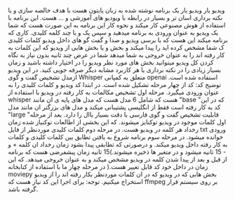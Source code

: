ویدیو یار
ویدیو یار یک برنامه نوشته شده به زبان پایتون هست با هدف خالصه سازی و یا نکته برداری اسان تر و بسیار در رابطه
با ویودیو های آموزشی و ... هست.
این برنامه با استفاده از هوش مصنوعی کار میکند و نحوه کار این برنامه به این صورت هست که شما یک ویدیو به
عنوان ورودی به برنامه میدهید و سپس یک و یا چند کلمه کلیدی. کاری که برنامه میکند این هست که با برسی ویدیو و
صدا و گفت گو های داخل ویدیو کلمات کلیدی ک شما مشخص کرده اید را پیدا میکند و بخش و یا بخش هایی از ویدیو که
این کلمات به کار رفته اند را به عنوان خروجی به شما میدهد شما در عرض چند ثانیه بدون نیاز به نگاه کردن کل ویدیو
میتوانید بخش های مورد نظر ویدیو را در اختیار داشته باشید و زمان بسیار زیادی را در نکته برداری یا هر کاربرد
مشابه دیگر صرفه جویی کنید.
در این ویدیو ازمدل تشخیص گفت و گوی Whisper متعلق به کمپانی openai استفاده شده است.
توضیح کد:
کد از چهار مرحله تشکیل شده است.
در ابتدا کد ویدیو و کلمات کلیدی را به عنوان ورودی میگیرد.
مرحله اول تشخیص مکالمات به کار رفته در ویدیو با استفاده از whisper هست که شامل 6 مدل هست که مدل های
پایه ی ان مانند "base "که در این کد به کار رفته است فقط از انگلیسی پشتیبانی میکند و مدل های بزرگتر ان مانند مدل
"large "قابلیت تشخیص گفت و گوی فارسی با دقت بسیار باال را دارد.
بعد از مرحله اول کلمات موجود در ویدیو توکنایز میشوند. که این بخشی از اطالعات توکنیاز شده زمان رخداد هر کلمه
در ویدیو هست.
در مرحله دوم کلمات کلیدی موردنظر از فایل txt ورودی خوانده میشود.
در مرحله سوم برنامه شروع به یافتن تطابق بین کلمات کلیدی و کلمات به کار رفته داخل ویدیو میکند.
و درصورتی که تطابقی پیدا بشود زمان رخداد ان کلمه + و - 15 ثانیه میشود و در متغیر ها ذخیره میشوند.)15 ثانیه
زمان پیشفرضی هست که برنامه از قبل و بعد از پیدا شدن کلمه در ویدیو مشخص میکند و به عنوان خروجی میدهد. که
این زمان در داخل خود کد قابل تغییر هست.(
در مرحله چهار ما با استفاده از کتابخانه moviepy بخش هایی که در ویدیو که در ان کلمات موردنظر بکار رفته اند را
از ویدیو استخراج میکنیم.
توجه: برای اجرا این کد نیاز هست که ffmpeg بر روی سیستم قرار گرفته باشد.
